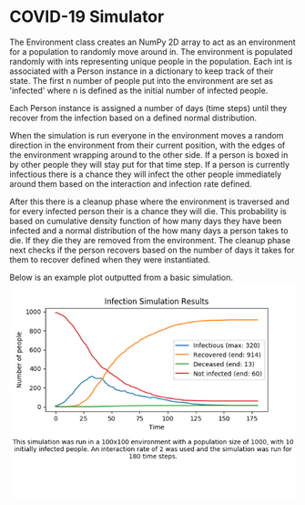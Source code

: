 # COVID-19 Simulator

The Environment class creates an NumPy 2D array to act as an environment for
a population to randomly move around in. The environment is populated randomly
with ints representing unique people in the population. Each int is
associated with a Person instance in a dictionary to keep track of their
state. The first n number of people put into the environment are set as
'infected' where n is defined as the initial number of infected people.

Each Person instance is assigned a number of days (time steps) until they
recover from the infection based on a defined normal distribution.

When the simulation is run everyone in the environment moves a random
direction in the environment from their current position, with the edges of
the environment wrapping around to the other side. If a person is boxed in by
other people they will stay put for that time step. If a person is currently
infectious there is a chance they will infect the other people immediately
around them based on the interaction and infection rate defined.

After this there is a cleanup phase where the environment is traversed and for
every infected person their is a chance they will die. This probability is
based on cumulative density function of how many days they have been infected
and a normal distribution of the how many days a person takes to die. If they
die they are removed from the environment. The cleanup phase next checks if 
the person recovers based on the number of days it takes for them to recover
defined when they were instantiated.

Below is an example plot outputted from a basic simulation.
![Example Figure](/figures/example-fig.png)
